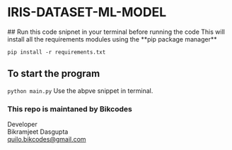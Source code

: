 # IRIS-DATASET-ML-MODEL
<meta name="apple-mobile-web-app-title" content="My App">
## Run this code snipnet in your terminal before running the code
This will install all the requirements modules using the **pip package manager**

```pip install -r requirements.txt``` 

## To start the program
```python main.py```
Use the abpve snippet in terminal.

### This repo is maintaned by Bikcodes
Developer  <br />
Bikramjeet Dasgupta  <br />
quilo.bikcodes@gmail.com 